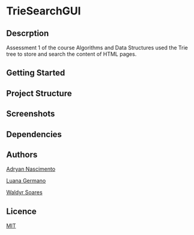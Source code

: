 # TrieSearchGUI

## Descrption
Assessment 1 of the course Algorithms and Data Structures used the Trie tree to store and search the content of HTML pages.
## Getting Started
## Project Structure
## Screenshots
## Dependencies
## Authors
[Adryan Nascimento](https://github.com/Nasc1mento)

[Luana Germano](https://github.com/LuanaGerm4no)

[Waldyr Soares](https://github.com/waldyrssf)
## Licence
[MIT]()
